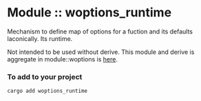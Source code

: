 # Module :: woptions_runtime

Mechanism to define map of options for a fuction and its defaults laconically. Its runtime.

Not intended to be used without derive. This module and derive is aggregate in module::woptions is [here](https://github.com/Wandalen/wTools/tree/master/module/rust/woptions).

### To add to your project

```bash
cargo add woptions_runtime
```
